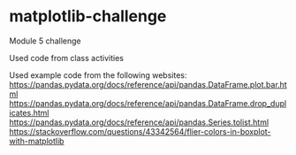 # matplotlib-challenge
Module 5 challenge

Used code from class activities 

Used example code from the following websites:
https://pandas.pydata.org/docs/reference/api/pandas.DataFrame.plot.bar.html
https://pandas.pydata.org/docs/reference/api/pandas.DataFrame.drop_duplicates.html
https://pandas.pydata.org/docs/reference/api/pandas.Series.tolist.html
https://stackoverflow.com/questions/43342564/flier-colors-in-boxplot-with-matplotlib
